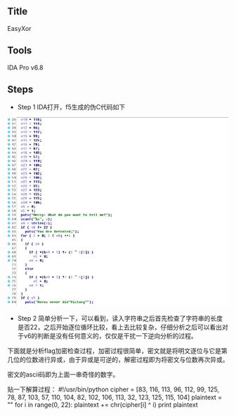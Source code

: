 ##  Title
EasyXor
##  Tools
IDA Pro v6.8

##  Steps

- Step 1
IDA打开，f5生成的伪C代码如下

![1.jpg](./files_for_writeups/1.jpg)

- Step 2
简单分析一下，可以看到，读入字符串之后首先检查了字符串的长度是否22，之后开始逐位循环比较，看上去比较复杂，仔细分析之后可以看出对于v6的判断是没有任何意义的，仅仅是干扰一下逆向分析的过程。

下面就是分析flag加密检查过程，加密过程很简单，密文就是将明文逐位与它是第几位的位数进行异或，由于异或是可逆的，解密过程即为将密文与位数再次异或。

密文的ascii码即为上面一串奇怪的数字。

贴一下解算过程：
#!/usr/bin/python
cipher = [83, 116, 113, 96, 112, 99, 125, 78, 87, 103, 57, 110, 104, 82, 102, 106, 113, 32, 123, 125, 115, 104]
plaintext = ""
for i in range(0, 22):
    plaintext += chr(cipher[i] ^ i)
print plaintext